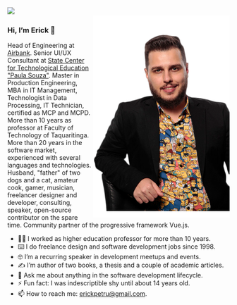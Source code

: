 <a href="https://profile.codersrank.io/user/erickpetru" target="_blank">
  <img src="https://cr-ss-service.azurewebsites.net/api/ScreenShot?widget=summary&amp;username=erickpetru&amp;badges=3&amp;show-avatar=false&amp;branding=false&amp;style=--header-bg-color:%23161b22;--border-radius:0;--border:1px+solid+%2330363d;--name-font-size:18px;--header-text-color:%23c9d1d9;--rank-font-size:11px;--badge-bg-color:%23010409;--badge-text-color:%23c9d1d9;--badges-padding:0;--badge-margin:0;--badge-border-radius:0;--badge-border:2px+solid+%2330363d;--badge-location-font-size:9px" width="720px">
</a>

<br />

<img align="right" src="https://github.com/ErickPetru/ErickPetru/blob/master/erick-petrucelli.png?v=202112201855" alt="Erick Petrucelli's shot taken at The Developer's Conference Sao Paulo 2019" width="310px" />

### Hi, I’m Erick 👋

Head of Engineering at [Airbank](https://github.com/joinairbank). Senior UI/UX Consultant at [State Center for Technological Education "Paula Souza"](https://www.cps.sp.gov.br/). Master in Production Engineering, MBA in IT Management, Technologist in Data Processing, IT Technician, certified as MCP and MCPD. More than 10 years as professor at Faculty of Technology of Taquaritinga. More than 20 years in the software market, experienced with several languages and technologies. Husband, "father" of two dogs and a cat, amateur cook, gamer, musician, freelancer designer and developer, consulting, speaker, open-source contributor on the spare time. Community partner of the progressive framework Vue.js.

- 👨‍🏫 I worked as higher education professor for more than 10 years.
- ⌨️ I do freelance design and software development jobs since 1998.
- 🤓 I’m a recurring speaker in development meetups and events.
- ✍️ I’m author of two books, a thesis and a couple of academic articles.
- 💬 Ask me about anything in the software development lifecycle.
- ⚡ Fun fact: I was indescriptible shy until about 14 years old.
- 📫 How to reach me: [erickpetru@gmail.com](mailto:erickpetru@gmail.com).
